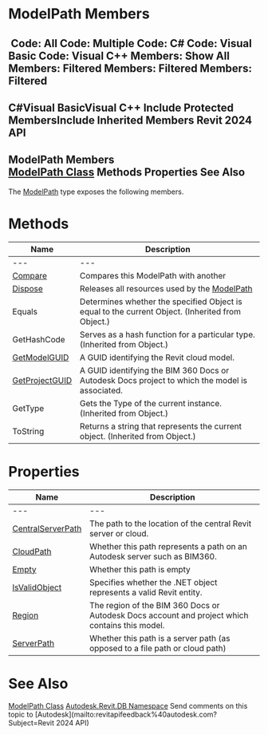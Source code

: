 # ModelPath Members

﻿
 Code: All Code: Multiple Code: C# Code: Visual Basic Code: Visual C++  Members: Show All Members: Filtered Members: Filtered Members: Filtered   
---  
C#Visual BasicVisual C++
Include Protected MembersInclude Inherited Members
Revit 2024 API  
---  
ModelPath Members  
[ModelPath Class](40a84c72-e4b8-72ac-2f71-3216c66a11b3.md "ModelPath Class") Methods Properties See Also  
---  
The [ModelPath](40a84c72-e4b8-72ac-2f71-3216c66a11b3.md "ModelPath Class") type exposes the following members.
# Methods
| Name | Description |
| --- | --- |
| --- | --- | --- |
| [Compare](124239c3-5494-a3eb-fa80-6b6503f1a08a.md "Compare Method") | Compares this ModelPath with another |
| [Dispose](3d01a5ed-3c9f-fde4-4899-5a6ef76f7199.md "Dispose Method") | Releases all resources used by the [ModelPath](40a84c72-e4b8-72ac-2f71-3216c66a11b3.md "ModelPath Class") |
| Equals | Determines whether the specified Object is equal to the current Object. (Inherited from Object.) |
| GetHashCode | Serves as a hash function for a particular type.  (Inherited from Object.) |
| [GetModelGUID](e28d439d-1399-8a88-7345-109252fb68e6.md "GetModelGUID Method") | A GUID identifying the Revit cloud model. |
| [GetProjectGUID](81e80465-626a-5659-5383-25fef813c270.md "GetProjectGUID Method") | A GUID identifying the BIM 360 Docs or Autodesk Docs project to which the model is associated. |
| GetType | Gets the Type of the current instance. (Inherited from Object.) |
| ToString | Returns a string that represents the current object. (Inherited from Object.) |

# Properties
| Name | Description |
| --- | --- |
| --- | --- | --- |
| [CentralServerPath](8026990f-77d8-af4e-dc6b-1d249a5dbb1f.md "CentralServerPath Property") | The path to the location of the central Revit server or cloud. |
| [CloudPath](56b05e52-a4dd-6aa4-2d7a-686436e36fb5.md "CloudPath Property") | Whether this path represents a path on an Autodesk server such as BIM360. |
| [Empty](d613467b-1030-6444-d4e4-0c6ae1ec76d3.md "Empty Property") | Whether this path is empty |
| [IsValidObject](eddecc61-5a2b-d53c-1ec5-b9596cd05d07.md "IsValidObject Property") | Specifies whether the .NET object represents a valid Revit entity. |
| [Region](c7f2f531-559f-1a77-437b-f47e20d5844f.md "Region Property") | The region of the BIM 360 Docs or Autodesk Docs account and project which contains this model. |
| [ServerPath](4f4b7343-c95a-a887-9dc8-6665839175b4.md "ServerPath Property") | Whether this path is a server path (as opposed to a file path or cloud path) |

# See Also
[ModelPath Class](40a84c72-e4b8-72ac-2f71-3216c66a11b3.md "ModelPath Class")
[Autodesk.Revit.DB Namespace](87546ba7-461b-c646-cbb1-2cb8f5bff8b2.md "Autodesk.Revit.DB Namespace")
Send comments on this topic to [Autodesk](mailto:revitapifeedback%40autodesk.com?Subject=Revit 2024 API)
